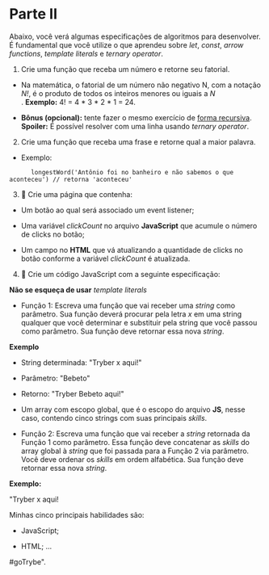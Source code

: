 # Parte II 

Abaixo, você verá algumas especificações de algoritmos para desenvolver. É fundamental que você utilize o que aprendeu sobre _let_, _const_, _arrow functions_, _template literals_ e _ternary operator_.

1. Crie uma função que receba um número e retorne seu fatorial.

* Na matemática, o fatorial de um número não negativo N, com a notação _N!_, é o produto de todos os inteiros menores ou iguais a _N_ <br>. 
**Exemplo:** 4! = 4 * 3 * 2 * 1 = 24.

* **Bônus (opcional):** tente fazer o mesmo exercício de [forma recursiva](http://www.devfuria.com.br/logica-de-programacao/recursividade-fatorial/). **Spoiler:** É possível resolver com uma linha usando _ternary operator_.

2. Crie uma função que receba uma frase e retorne qual a maior palavra.

* Exemplo:

```
      longestWord('Antônio foi no banheiro e não sabemos o que aconteceu') // retorna 'aconteceu'
```

3. 🚀 Crie uma página que contenha:

* Um botão ao qual será associado um event listener;

* Uma variável _clickCount_ no arquivo **JavaScript** que acumule o número de clicks no botão;

* Um campo no **HTML** que vá atualizando a quantidade de clicks no botão conforme a variável _clickCount_ é atualizada.

4. 🚀 Crie um código JavaScript com a seguinte especificação:

**Não se esqueça de usar** _template literals_

* Função 1: Escreva uma função que vai receber uma _string_ como parâmetro. Sua função deverá procurar pela letra _x_ em uma string qualquer que você determinar e substituir pela string que você passou como parâmetro. Sua função deve retornar essa nova _string_.

**Exemplo**

* String determinada: "Tryber x aqui!"

* Parâmetro: "Bebeto"

* Retorno: "Tryber Bebeto aqui!"

* Um array com escopo global, que é o escopo do arquivo **JS**, nesse caso, contendo cinco strings com suas principais _skills_.

* Função 2: Escreva uma função que vai receber a _string_ retornada da Função 1 como parâmetro. Essa função deve concatenar as _skills_ do array global à _string_ que foi passada para a Função 2 via parâmetro. Você deve ordenar os _skills_ em ordem alfabética. Sua função deve retornar essa nova _string_.

**Exemplo:**

"Tryber x aqui! <br>

Minhas cinco principais habilidades são:

* JavaScript;

* HTML; ...

#goTrybe".